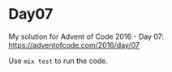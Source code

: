 # Day07

My solution for Advent of Code 2016 - Day 07: https://adventofcode.com/2016/day/07

Use `mix test` to run the code.
